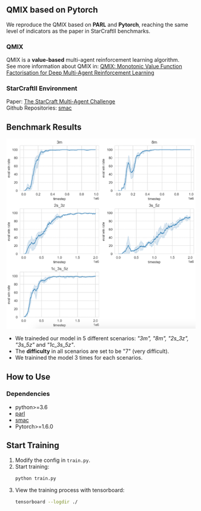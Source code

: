 ## QMIX based on Pytorch
We reproduce the QMIX based on **PARL** and **Pytorch**, reaching the same level of indicators as the paper in StarCraftII benchmarks.
### QMIX
QMIX is a **value-based** multi-agent reinforcement learning algorithm.  
See more information about QMIX in: [QMIX: Monotonic Value Function Factorisation for Deep Multi-Agent Reinforcement Learning](https://arxiv.org/abs/1803.11485)
### StarCraftII Environment
Paper: [The StarCraft Multi-Agent Challenge](https://arxiv.org/pdf/1902.04043)  
Github Repositories: [smac](https://github.com/oxwhirl/smac)  
## Benchmark Results
<img src="images/torch-qmix-result.png" width = "500"  alt="Performance" />  

- We traineded our model in 5 different scenarios: *"3m", "8m", "2s_3z", "3s_5z"* and *"1c_3s_5z"*.  
- The **difficulty** in all scenarios are set to be "7" (very difficult).  
- We trainined the model 3 times for each scenarios.

## How to Use
### Dependencies
- python>=3.6
- [parl](https://github.com/PaddlePaddle/PARL)
- [smac](https://github.com/oxwhirl/smac)
- Pytorch>=1.6.0

## Start Training
1. Modify the config in `train.py`.
2. Start training:
    ```bash
    python train.py
    ```
3. View the training process with tensorboard:
    ```bash
    tensorboard --logdir ./
    ```
